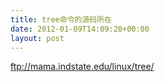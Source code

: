 ```yaml
---
title: tree命令的源码所在
date: 2012-01-09T14:09:20+00:00
layout: post
---
```

ftp://mama.indstate.edu/linux/tree/
